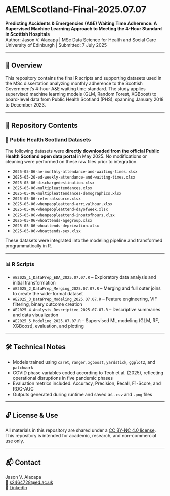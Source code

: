# AEMLScotland-Final-2025.07.07

**Predicting Accidents & Emergencies (A&E) Waiting Time Adherence: A Supervised Machine Learning Approach to Meeting the 4-Hour Standard in Scottish Hospitals**  
Author: Jason V. Alacapa | MSc Data Science for Health and Social Care  
University of Edinburgh | Submitted: 7 July 2025

---

## 📄 Overview

This repository contains the final R scripts and supporting datasets used in the MSc dissertation analyzing monthly adherence to the Scottish Government’s 4-hour A&E waiting time standard. The study applies supervised machine learning models (GLM, Random Forest, XGBoost) to board-level data from Public Health Scotland (PHS), spanning January 2018 to December 2023.

---

## 📁 Repository Contents

### 📂 Public Health Scotland Datasets

The following datasets were **directly downloaded from the official Public Health Scotland open data portal** in May 2025. No modifications or cleaning were performed on these raw files prior to integration.

- `2025-05-06-ae-monthly-attendance-and-waiting-times.xlsx`
- `2025-05-20-ed-weekly-attendance-and-waiting-times.xlsx`
- `2025-05-06-dischargedestination.xlsx`
- `2025-05-06-multipleattendances.xlsx`
- `2025-05-06-multipleattendances-demographics.xlsx`
- `2025-05-06-referralsource.xlsx`
- `2025-05-06-whenpeopleattend-arrivalhour.xlsx`
- `2025-05-06-whenpeopleattend-dayofweek.xlsx`
- `2025-05-06-whenpeopleattend-inoutofhours.xlsx`
- `2025-05-06-whoattends-agegroup.xlsx`
- `2025-05-06-whoattends-deprivation.xlsx`
- `2025-05-06-whoattends-sex.xlsx`

These datasets were integrated into the modeling pipeline and transformed programmatically in R.

---

### 📊 R Scripts

- `AE2025_1_DataPrep_EDA_2025.07.07.R` – Exploratory data analysis and initial transformation  
- `AE2025_2_DataPrep_Merging_2025.07.07.R` – Merging and full outer joins to create the wide-format dataset  
- `AE2025_3_DataPrep_Modeling_2025.07.07.R` – Feature engineering, VIF filtering, binary outcome creation  
- `AE2025_4_Analysis_Descriptive_2025.07.07.R` – Descriptive summaries and data visualization  
- `AE2025_5_Modeling_2025.07.07.R` – Supervised ML modeling (GLM, RF, XGBoost), evaluation, and plotting  

---

## 🛠 Technical Notes

- Models trained using `caret`, `ranger`, `xgboost`, `yardstick`, `ggplot2`, and `patchwork`  
- COVID phase variables coded according to Teoh et al. (2025), reflecting operational disruptions in five pandemic phases  
- Evaluation metrics included: Accuracy, Precision, Recall, F1-Score, and ROC-AUC  
- Outputs generated during runtime and saved as `.csv` and `.png` files  

---

## 🔓 License & Use

All materials in this repository are shared under a [CC BY-NC 4.0 license](https://creativecommons.org/licenses/by-nc/4.0/).  
This repository is intended for academic, research, and non-commercial use only.

---

## 📬 Contact

Jason V. Alacapa  
📧 s2464728@ed.ac.uk  
🔗 [LinkedIn](https://www.linkedin.com/in/jasonalacapa/)
